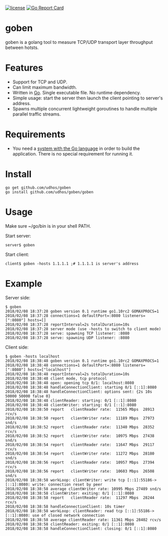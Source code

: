 [![license](http://img.shields.io/badge/license-MIT-blue.svg)](https://github.com/udhos/goben/blob/master/LICENSE)
[![Go Report Card](https://goreportcard.com/badge/github.com/udhos/goben)](https://goreportcard.com/report/github.com/udhos/goben)

# goben
goben is a golang tool to measure TCP/UDP transport layer throughput between hotsts.

Features
========

- Support for TCP and UDP.
- Can limit maximum bandwidth.
- Written in [Go](https://golang.org/). Single executable file. No runtime dependency.
- Simple usage: start the server then launch the client pointing to server's address.
- Spawns multiple concurrent lightweight goroutines to handle multiple parallel traffic streams.

Requirements
============

- You need a [system with the Go language](https://golang.org/dl/) in order to build the application. There is no special requirement for running it.

Install
=======

    go get github.com/udhos/goben
    go install github.com/udhos/goben/goben

Usage
=====

Make sure ~/go/bin is in your shell PATH.

Start server:

    server$ goben

Start client:

    client$ goben -hosts 1.1.1.1 ;# 1.1.1.1 is server's address

Example
=======

Server side:

    $ goben
    2018/02/08 18:37:28 goben version 0.1 runtime go1.10rc2 GOMAXPROCS=1
    2018/02/08 18:37:28 connections=1 defaultPort=:8080 listeners=[":8080"] hosts=[]
    2018/02/08 18:37:28 reportInterval=2s totalDuration=10s
    2018/02/08 18:37:28 server mode (use -hosts to switch to client mode)
    2018/02/08 18:37:28 serve: spawning TCP listener: :8080
    2018/02/08 18:37:28 serve: spawning UDP listener: :8080

Client side:

    $ goben -hosts localhost
    2018/02/08 18:38:48 goben version 0.1 runtime go1.10rc2 GOMAXPROCS=1
    2018/02/08 18:38:48 connections=1 defaultPort=:8080 listeners=[":8080"] hosts=["localhost"]
    2018/02/08 18:38:48 reportInterval=2s totalDuration=10s
    2018/02/08 18:38:48 client mode, tcp protocol
    2018/02/08 18:38:48 open: opening tcp 0/1: localhost:8080
    2018/02/08 18:38:48 handleConnectionClient: starting 0/1 [::1]:8080
    2018/02/08 18:38:48 handleConnectionClient: options sent: {2s 10s 50000 50000 false 0}
    2018/02/08 18:38:48 clientReader: starting: 0/1 [::1]:8080
    2018/02/08 18:38:48 clientWriter: starting: 0/1 [::1]:8080
    2018/02/08 18:38:50 report   clientReader rate:  11565 Mbps  28913 rcv/s
    2018/02/08 18:38:50 report   clientWriter rate:  11189 Mbps  27973 snd/s
    2018/02/08 18:38:52 report   clientReader rate:  11340 Mbps  28352 rcv/s
    2018/02/08 18:38:52 report   clientWriter rate:  10975 Mbps  27438 snd/s
    2018/02/08 18:38:54 report   clientReader rate:  11647 Mbps  29117 rcv/s
    2018/02/08 18:38:54 report   clientWriter rate:  11272 Mbps  28180 snd/s
    2018/02/08 18:38:56 report   clientReader rate:  10957 Mbps  27394 rcv/s
    2018/02/08 18:38:56 report   clientWriter rate:  10603 Mbps  26508 snd/s
    2018/02/08 18:38:58 workLoop: clientWriter: write tcp [::1]:55186->[::1]:8080: write: connection reset by peer
    2018/02/08 18:38:58 average clientWriter rate: 10995 Mbps 27489 snd/s
    2018/02/08 18:38:58 clientWriter: exiting: 0/1 [::1]:8080
    2018/02/08 18:38:58 report   clientReader rate:  11297 Mbps  28244 rcv/s
    2018/02/08 18:38:58 handleConnectionClient: 10s timer
    2018/02/08 18:38:58 workLoop: clientReader: read tcp [::1]:55186->[::1]:8080: use of closed network connection
    2018/02/08 18:38:58 average clientReader rate: 11361 Mbps 28402 rcv/s
    2018/02/08 18:38:58 clientReader: exiting: 0/1 [::1]:8080
    2018/02/08 18:38:58 handleConnectionClient: closing: 0/1 [::1]:8080
